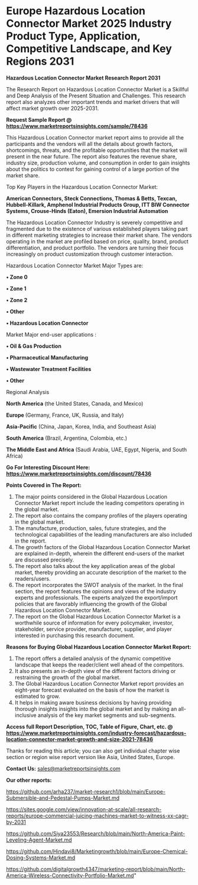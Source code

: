 # Europe Hazardous Location Connector Market 2025 Industry Product Type, Application, Competitive Landscape, and Key Regions 2031

<strong>Hazardous Location Connector Market Research Report 2031</strong>

The Research Report on Hazardous Location Connector Market is a Skillful and Deep Analysis of the Present Situation and Challenges. This research report also analyzes other important trends and market drivers that will affect market growth over 2025-2031.

<strong>Request Sample Report @ <a href=https://www.marketreportsinsights.com/sample/78436>https://www.marketreportsinsights.com/sample/78436</a></strong>

This Hazardous Location Connector market report aims to provide all the participants and the vendors will all the details about growth factors, shortcomings, threats, and the profitable opportunities that the market will present in the near future. The report also features the revenue share, industry size, production volume, and consumption in order to gain insights about the politics to contest for gaining control of a large portion of the market share.

Top Key Players in the Hazardous Location Connector Market:

<strong>American Connectors, Steck Connections, Thomas & Betts, Texcan, Hubbell-Killark, Amphenol Industrial Products Group, ITT BIW Connector Systems, Crouse-Hinds (Eaton), Emersion Industrial Automation</strong>

The Hazardous Location Connector Industry is severely competitive and fragmented due to the existence of various established players taking part in different marketing strategies to increase their market share. The vendors operating in the market are profiled based on price, quality, brand, product differentiation, and product portfolio. The vendors are turning their focus increasingly on product customization through customer interaction.

Hazardous Location Connector Market Major Types are:

<strong>• Zone 0

• Zone 1

• Zone 2

• Other

• Hazardous Location Connector</strong>

Market Major end-user applications :

<strong>• Oil & Gas Production

• Pharmaceutical Manufacturing

• Wastewater Treatment Facilities

• Other</strong>

Regional Analysis

</u><strong><b>North America</b></strong> (the United States, Canada, and Mexico)

<strong><b>Europe </b></strong>(Germany, France, UK, Russia, and Italy)

<strong><b>Asia-Pacific</b></strong> (China, Japan, Korea, India, and Southeast Asia)

<strong><b>South America</b></strong> (Brazil, Argentina, Colombia, etc.)

<strong><b>The Middle East and Africa</b></strong> (Saudi Arabia, UAE, Egypt, Nigeria, and South Africa)

<strong>Go For Interesting Discount Here: <a href=https://www.marketreportsinsights.com/discount/78436>https://www.marketreportsinsights.com/discount/78436</a></strong>

<strong>Points Covered in The Report:</strong>
<ol>
  <li>The major points considered in the Global Hazardous Location Connector Market report include the leading competitors operating in the global market.</li>
  <li>The report also contains the company profiles of the players operating in the global market.</li>
  <li>The manufacture, production, sales, future strategies, and the technological capabilities of the leading manufacturers are also included in the report.</li>
  <li>The growth factors of the Global Hazardous Location Connector Market are explained in-depth, wherein the different end-users of the market are discussed precisely.</li>
  <li>The report also talks about the key application areas of the global market, thereby providing an accurate description of the market to the readers/users.</li>
  <li>The report incorporates the SWOT analysis of the market. In the final section, the report features the opinions and views of the industry experts and professionals. The experts analyzed the export/import policies that are favorably influencing the growth of the Global Hazardous Location Connector Market.</li>
  <li>The report on the Global Hazardous Location Connector Market is a worthwhile source of information for every policymaker, investor, stakeholder, service provider, manufacturer, supplier, and player interested in purchasing this research document.</li>
</ol>
<strong>Reasons for Buying Global Hazardous Location Connector Market Report:</strong>

<ol>
  <li>The report offers a detailed analysis of the dynamic competitive landscape that keeps the reader/client well ahead of the competitors.</li>
  <li>It also presents an in-depth view of the different factors driving or restraining the growth of the global market.</li>
  <li>The Global Hazardous Location Connector Market report provides an eight-year forecast evaluated on the basis of how the market is estimated to grow.</li>
  <li>It helps in making aware business decisions by having providing thorough insights insights into the global market and by making an all-inclusive analysis of the key market segments and sub-segments.</li>
</ol>
<strong>Access full Report Description, TOC, Table of Figure, Chart, etc. @ <a href=https://www.marketreportsinsights.com/industry-forecast/hazardous-location-connector-market-growth-and-size-2021-78436>https://www.marketreportsinsights.com/industry-forecast/hazardous-location-connector-market-growth-and-size-2021-78436</a></strong>


Thanks for reading this article; you can also get individual chapter wise section or region wise report version like Asia, United States, Europe.

<strong>Contact Us:</strong>
sales@marketreportsinsights.com

<strong>Our other reports:</strong>

<a href=https://github.com/arha237/market-research1/blob/main/Europe-Submersible-and-Pedestal-Pumps-Market.md>https://github.com/arha237/market-research1/blob/main/Europe-Submersible-and-Pedestal-Pumps-Market.md</a>

<a href=https://sites.google.com/view/innovation-at-scale/all-research-reports/europe-commercial-juicing-machines-market-to-witness-xx-cagr-by-2031>https://sites.google.com/view/innovation-at-scale/all-research-reports/europe-commercial-juicing-machines-market-to-witness-xx-cagr-by-2031</a>

<a href=https://github.com/Siya23553/Research/blob/main/North-America-Paint-Leveling-Agent-Market.md>https://github.com/Siya23553/Research/blob/main/North-America-Paint-Leveling-Agent-Market.md</a>

<a href=https://github.com/Hindavi8/Marketingrowth/blob/main/Europe-Chemical-Dosing-Systems-Market.md>https://github.com/Hindavi8/Marketingrowth/blob/main/Europe-Chemical-Dosing-Systems-Market.md</a>

<a href=https://github.com/digitalgrowth4347/marketing-report/blob/main/North-America-Wireless-Connectivity-Portfolio-Market.md>https://github.com/digitalgrowth4347/marketing-report/blob/main/North-America-Wireless-Connectivity-Portfolio-Market.md</a>"
